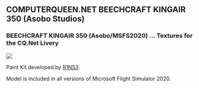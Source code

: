 ## COMPUTERQUEEN.NET BEECHCRAFT KINGAIR 350 (Asobo Studios)

### BEECHCRAFT KINGAIR 350 (Asobo/MSFS2020) ... Textures for the CQ.Net Livery
<img src="https://github.com/dizzyqueen/CQNet_fsx_plane_paints/blob/master/MSFS2020/CQ_B350/thumbnail.PNG" >

Paint Kit developed by <a href="https://flightsim.to/file/743/beechcraft-king-air-350-paintkit">R1NS3</a>.

Model is included in all versions of Microsoft Flight Simulator 2020.

